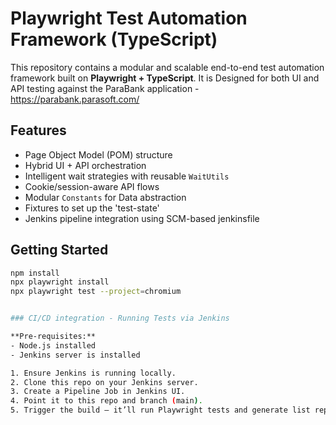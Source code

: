 # Playwright Test Automation Framework (TypeScript)

This repository contains a modular and scalable end-to-end test automation framework built on **Playwright + TypeScript**. It is Designed for both UI and API testing against the ParaBank application - https://parabank.parasoft.com/


## Features

- Page Object Model (POM) structure
- Hybrid UI + API orchestration
- Intelligent wait strategies with reusable `WaitUtils`
- Cookie/session-aware API flows
- Modular `Constants` for Data abstraction
- Fixtures to set up the 'test-state' 
- Jenkins pipeline integration using SCM-based jenkinsfile


## Getting Started

```bash
npm install
npx playwright install
npx playwright test --project=chromium


### CI/CD integration - Running Tests via Jenkins

**Pre-requisites:**
- Node.js installed
- Jenkins server is installed

1. Ensure Jenkins is running locally.
2. Clone this repo on your Jenkins server.
3. Create a Pipeline Job in Jenkins UI.
4. Point it to this repo and branch (main).
5. Trigger the build — it’ll run Playwright tests and generate list report.
